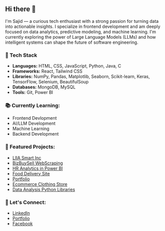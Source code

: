 ## Hi there 👋
I'm Sajid — a curious tech enthusiast with a strong passion for turning data into actionable insights. I specialize in frontend development and am deeply focused on data analytics, predictive modeling, and machine learning. I'm currently exploring the power of Large Language Models (LLMs) and how intelligent systems can shape the future of software engineering.

### 🔧 Tech Stack
- **Languages:** HTML, CSS, JavaScript, Python, Java, C  
- **Frameworks:** React, Tailwind CSS  
- **Libraries:** NumPy, Pandas, Matplotlib, Seaborn, Scikit-learn, Keras, TensorFlow, Selenium, BeautifulSoup  
- **Databases:** MongoDB, MySQL  
- **Tools:** Git, Power BI  


### 📚 Currently Learning:
- Frontend Devlopment
- AI/LLM Development
- Machine Learning
- Backend Development


### 🚀 Featured Projects:
- [LIIA Smart Inc](https://www.liiasmart.com)
- [BizBuySell WebScraping](https://github.com/sezid/hr_analytics)
- [HR Analytics in Power BI](https://github.com/sezid/bizbuysell-webscraper)
- [Food Delivery Site](https://github.com/sezid/khidaaa)
- [Portfolio](https://github.com/sezid/my-profile)
- [Ecommerce Clothing Store](https://github.com/sezid/e-commerce)
- [Data Analysis Python Libraries](https://github.com/sezid/data-analysis)



### 🤝 Let's Connect:
- [LinkedIn](https://www.linkedin.com/in/sezid)
- [Portfolio](https://sezid.netlify.app/)
- [Facebook](https://www.facebook.com/itssezid)


